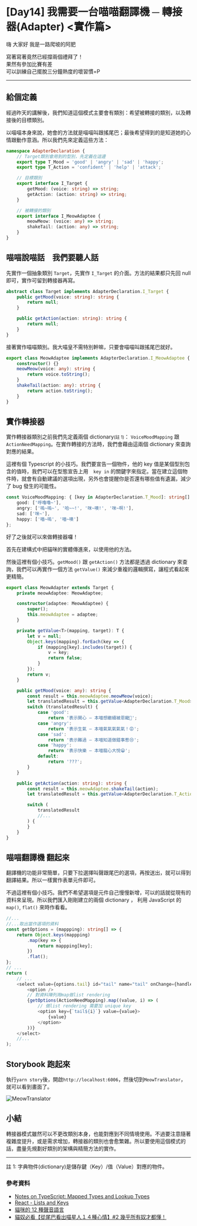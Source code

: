 # [Day14] 我需要一台喵喵翻譯機 ─ 轉接器(Adapter) <實作篇>

嗨 大家好 我是一路爬坡的阿肥

寫著寫著竟然已經撐兩個禮拜了！  
果然有參加比賽有差  
可以訓練自己擺脫三分鐘熱度的壞習慣=P

---

## 給個定義

經過昨天的講解後，我們知道這個模式主要會有類別：希望被轉接的類別，以及轉接後的目標類別。

以喵喵本身來說，她會的方法就是喵喵叫跟搖尾巴；最後希望得到的是知道她的心情跟動作意涵。所以我們先來定義這些方法：

```typescript
namespace AdapterDeclaration {
    // Target類別會用到的型別，先定義在這邊
    export type T_Mood = 'good' | 'angry' | 'sad' | 'happy';
    export type T_Action = 'confident' | 'help' | 'attack';

    // 目標類別
    export interface I_Target {
        getMood: (voice: string) => string;
        getAction: (action: string) => string;
    }

    // 被轉接的類別
    export interface I_MeowAdaptee {
        meowMeow: (voice: any) => string;
        shakeTail: (action: any) => string;
    }
}
```

## 喵喵說喵話　我們要聽人話

先實作一個抽象類別 `Target`，先實作 `I_Target` 的介面。方法的結果都只先回 null 即可，實作可留到轉接器再寫。

```typescript
abstract class Target implements AdapterDeclaration.I_Target {
    public getMood(voice: string): string {
        return null;
    }

    public getAction(action: string): string {
        return null;
    }
}
```

接著實作喵喵類別。我大喵皇不需特別幹嘛，只要會喵喵叫跟搖尾巴就好。

```typescript
export class MeowAdaptee implements AdapterDeclaration.I_MeowAdaptee {
    constructor() {}
    meowMeow(voice: any): string {
        return voice.toString();
    }
    shakeTail(action: any): string {
        return action.toString();
    }
}
```

## 實作轉接器

實作轉接器類別之前我們先定義兩個 dictionary<small>(註 1)</small>： `VoiceMoodMapping` 跟 `ActionNeedMapping`。在實作轉接的方法時，我們會藉由這兩個 dictionary 來查詢對應的結果。

這裡有個 Typescript 的小技巧。我們要宣告一個物件，他的 key 值是某個型別包含的值時，我們可以在型態宣告上用　`key in` 的關鍵字來指定。當在建立這個物件時，就會有自動建議的選項出現，另外也會提醒你是否還有哪些值有遺漏，減少了 bug 發生的可能性。

```typescript
const VoiceMoodMapping: { [key in AdapterDeclaration.T_Mood]: string[] } = {
    good: ['呼嚕嚕~'],
    angry: ['嗚~嗚~', '哈~~!', '咪~噢!', '咪~啊!'],
    sad: ['咪~'],
    happy: ['喵~嗚', '喵~噢']
};
```

好了之後就可以來做轉接器囉！

首先在建構式中把貓咪的實體傳進來，以使用他的方法。

然後這裡有個小技巧。`getMood()` 跟 `getAction()` 方法都是透過 dictionary 來查詢，我們可以再實作一個方法 `getValue()` 來減少重複的邏輯撰寫，讓程式看起來更精簡。

```typescript
export class MeowAdapter extends Target {
    private meowAdaptee: MeowAdaptee;

    constructor(adaptee: MeowAdaptee) {
        super();
        this.meowAdaptee = adaptee;
    }

    private getValue<T>(mapping, target): T {
        let v = null;
        Object.keys(mapping).forEach(key => {
            if (mapping[key].includes(target)) {
                v = key;
                return false;
            }
        });
        return v;
    }

    public getMood(voice: any): string {
        const result = this.meowAdaptee.meowMeow(voice);
        let translatedResult = this.getValue<AdapterDeclaration.T_Mood>(VoiceMoodMapping, result);
        switch (translatedResult) {
            case 'good':
                return '表示開心 — 本喵想繼續被恩寵🤗';
            case 'angry':
                return '表示生氣 — 本喵氣氣氣氣氣！😡';
            case 'sad':
                return '表示難過 — 本喵知道做錯事惹😢';
            case 'happy':
                return '表示快樂 — 本喵龍心大悅😁';
            default:
                return '???';
        }
    }

    public getAction(action: string): string {
        const result = this.meowAdaptee.shakeTail(action);
        let translatedResult = this.getValue<AdapterDeclaration.T_Action>(ActionNeedMapping, result);

        switch (
            translatedResult
            //...
        ) {
        }
    }
}
```

## 喵喵翻譯機 翻起來

翻譯機的功能非常簡單，只要下拉選擇叫聲跟尾巴的選項，再按送出，就可以得到翻譯結果。所以一樣實作表單元件即可。

不過這裡有個小技巧。我們不希望選項是元件自己慢慢新增，可以的話就從現有的資料來呈現。所以我們匯入剛剛建立的兩個 dictionary ， 利用 JavaScript 的 `map()`, `flat()` 來時作看看。

```typescript
//...
//...取出當作選項的資料
const getOptions = (mappping): string[] => {
    return Object.keys(mappping)
        .map(key => {
            return mappping[key];
        })
        .flat();
};
// ...
return (
    // ...
    <select value={options.tail} id="tail" name="tail" onChange={handleOptionsChange}>
        <option />
        // 對資料陣列用map做list rendering
        {getOptions(ActionNeedMapping).map((value, i) => (
            // 做list rendering 需要加 unique key
            <option key={`tail${i}`} value={value}>
                {value}
            </option>
        ))}
    </select>
    //...
);
```

## Storybook 跑起來

執行`yarn story`後，開啟`http://localhost:6006`，然後切到`MeowTranslator`，就可以看到畫面了。

![MeowTranslator](https://i.imgur.com/A2Gjaky.gif)

## 小結

轉接器模式雖然可以不更改類別本身，也能對應到不同情境使用。不過要注意隨著複雜度提升，或是需求增加，轉接器的類別也會愈繁雜。所以要使用這個模式的話，盡量先規劃好類別的架構與精簡方法的實作。

---

註 1: 字典物件(dictionary)是儲存鍵（Key）/值（Value）對應的物件。

### 參考資料

-   [Notes on TypeScript: Mapped Types and Lookup Types](https://dev.to/busypeoples/notes-on-typescript-mapped-types-and-lookup-types-i36)
-   [React - Lists and Keys](https://reactjs.org/docs/lists-and-keys.html)
-   [貓咪的 12 種聲音語言](https://www.twgreatdaily.com/cat74/node947537)
-   [貓奴必看【從尾巴看出喵星人１４種心情】#2 幾乎所有奴才都懂！](https://clickme.net/39864)
